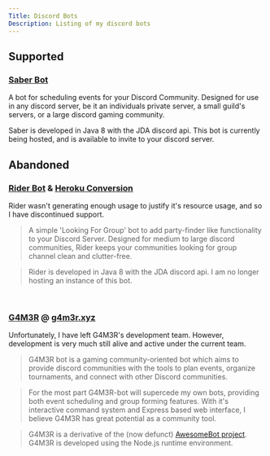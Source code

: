 ```yaml
---
Title: Discord Bots
Description: Listing of my discord bots
---
```


## Supported

### [Saber Bot](http://nmathe.ws/bots/saber "Saber bot") 

A bot for scheduling events for your Discord Community. Designed for use in any discord server, be it an individuals private server, a small guild's servers, or a large discord gaming community.

Saber is developed in Java 8 with the JDA discord api. This bot is currently being hosted, and is available to invite to your discord server. 

## Abandoned

### [Rider Bot](http://nmathe.ws/bots/rider "Rider bot") & [Heroku Conversion](https://github.com/notem/Rider-Bot-Heroku)

Rider wasn't generating enough usage to justify it's resource usage, and so I have discontinued support.

> A simple 'Looking For Group' bot to add party-finder like functionality to your Discord Server. Designed for medium to large discord communities, Rider keeps your communities looking for group channel clean and clutter-free.

> Rider is developed in Java 8 with the JDA discord api. I am no longer hosting an instance of this bot.

<br />

### [G4M3R](https://github.com/pedall/G4M3R) @ [g4m3r.xyz](https://g4m3r.xyz)

Unfortunately, I have left G4M3R's development team. However, development is very much still alive and active under the current team.

> G4M3R bot is a gaming community-oriented bot which aims to provide discord communities with the tools to plan events, organize tournaments, and connect with other Discord communities.  

> For the most part G4M3R-bot will supercede my own bots, providing both event scheduling and group forming features. With it's interactive command system and Express based web interface, I believe G4M3R has great potential as a community tool.

> G4M3R is a derivative of the (now defunct) [AwesomeBot project](https://github.com/BitQuote/AwesomeBot). G4M3R is developed using the Node.js runtime environment.
